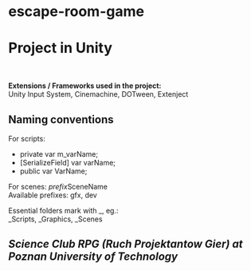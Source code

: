 # escape-room-game
Project in Unity
==========================
<br>

**Extensions / Frameworks used in the project:**<br>
Unity Input System, Cinemachine, DOTween, Extenject

**Naming conventions**<br>
----------------------------
For scripts:
- private var m_varName;
- [SerializeField] var varName;
- public var VarName;<br>

For scenes: 
*prefix*SceneName<br> Available prefixes: gfx, dev
<br> 

Essential folders mark with _, eg.:<br>
_Scripts, _Graphics, _Scenes

*Science Club RPG (Ruch Projektantow Gier) at Poznan University of Technology*
--------------------------------
